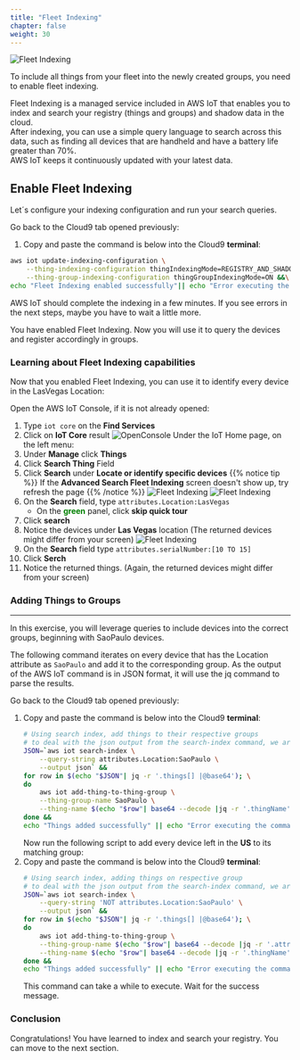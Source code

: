 ```yaml
---
title: "Fleet Indexing"
chapter: false
weight: 30
---
```


![Fleet Indexing](/images/fleet_indexing.png)

To include all things from your fleet into the newly created groups, you need to enable fleet indexing. 
<p>
Fleet Indexing is a managed service included in AWS IoT that enables you to index and search your registry (things and groups) and shadow data in the cloud.<br>
After indexing, you can use a simple query language to search across this data, such as finding all devices that are handheld and have a battery life greater than 70%.<br> 
AWS IoT keeps it continuously updated with your latest data.
</p>

## Enable Fleet Indexing


Let´s configure your indexing configuration and run your search queries. 

Go back to the Cloud9 tab opened previously: 

1. Copy and paste the command is below into the Cloud9 **terminal**:

```bash
aws iot update-indexing-configuration \
    --thing-indexing-configuration thingIndexingMode=REGISTRY_AND_SHADOW \
    --thing-group-indexing-configuration thingGroupIndexingMode=ON &&\
echo "Fleet Indexing enabled successfully"|| echo "Error executing the command"
```
AWS IoT should complete the indexing in a few minutes. If you see errors in the next steps, maybe you have to wait a little more.

You have enabled Fleet Indexing. Now you will use it to query the devices and register accordingly in groups.

### Learning about Fleet Indexing capabilities

Now that you enabled Fleet Indexing, you can use it to identify every device in the LasVegas Location:

Open the AWS IoT Console, if it is not already opened:

1. Type `iot core` on the **Find Services**
2. Click on **IoT Core** result
    ![OpenConsole](/images/020_mgmt_iot_console.png)
    Under the IoT Home page, on the left menu:
3. Under **Manage** click **Things**
4. Click **Search Thing** Field
5. Click **Search** under **Locate or identify specific devices**
{{% notice tip %}}
If the **Advanced Search Fleet Indexing** screen doesn't show up, try refresh the page
{{% /notice %}}
    ![Fleet Indexing](/images/030_mgmt_fleetindex1.png)
    ![Fleet Indexing](/images/030_mgmt_fleetindex2.png)
6. On the **Search** field, type `attributes.Location:LasVegas`
    - On the <span style="color:green"><b>green</b></span> panel, click **skip quick tour**
7. Click **search**
8. Notice the devices under **Las Vegas** location
    (The returned devices might differ from your screen)
    ![Fleet Indexing](/images/030_mgmt_fleetindex3.png)
9. On the **Search** field type `attributes.serialNumber:[10 TO 15]`
10. Click **Serch**
11. Notice the returned things.
    (Again, the returned devices might differ from your screen)


### Adding Things to Groups
___

In this exercise, you will leverage queries to include devices into the correct groups, beginning with SaoPaulo devices. 

The following command iterates on every device that has the Location attribute as `SaoPaulo` and add it to the corresponding group. As the output of the AWS IoT command is in JSON format, it will use the jq command to parse the results. 

Go back to the Cloud9 tab opened previously: 

1. Copy and paste the command is below into the Cloud9 **terminal**:
    ```bash
    # Using search index, add things to their respective groups
    # to deal with the json output from the search-index command, we are going to use jq
    JSON=`aws iot search-index \
        --query-string attributes.Location:SaoPaulo \
        --output json` &&
    for row in $(echo "$JSON"| jq -r '.things[] |@base64'); \
    do  
        aws iot add-thing-to-thing-group \
        --thing-group-name SaoPaulo \
        --thing-name $(echo "$row"| base64 --decode |jq -r '.thingName'); \
    done &&
    echo "Things added successfully" || echo "Error executing the command"
    ```
    Now run the following script to add every device left in the **US** to its matching group:
2. Copy and paste the command is below into the Cloud9 **terminal**:
    ```bash
    # Using search index, adding things on respective group
    # to deal with the json output from the search-index command, we are going to use jq
    JSON=`aws iot search-index \
        --query-string 'NOT attributes.Location:SaoPaulo' \
        --output json` &&
    for row in $(echo "$JSON"| jq -r '.things[] |@base64'); \
    do  
        aws iot add-thing-to-thing-group \
        --thing-group-name $(echo "$row"| base64 --decode |jq -r '.attributes.Location') \
        --thing-name $(echo "$row"| base64 --decode |jq -r '.thingName'); \
    done &&
    echo "Things added successfully" || echo "Error executing the command"
    ```
    This command can take a while to execute. Wait for the success message.

### Conclusion

Congratulations! You have learned to index and search your registry. You can move to the next section.